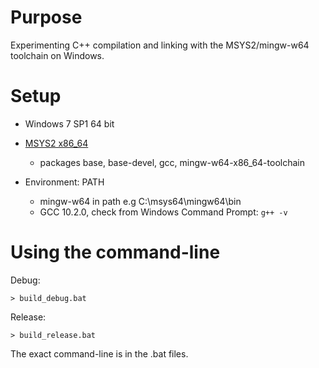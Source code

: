 # Purpose

Experimenting C++ compilation and linking with the MSYS2/mingw-w64 toolchain on Windows. 

# Setup

* Windows 7 SP1 64 bit
* [MSYS2 x86_64](https://www.msys2.org/)  
   * packages base, base-devel, gcc, mingw-w64-x86_64-toolchain

* Environment: PATH  
   * mingw-w64 in path e.g C:\msys64\mingw64\bin
   * GCC 10.2.0, check from Windows Command Prompt: ```g++ -v```

# Using the command-line

Debug: 
```
> build_debug.bat
```
Release:
```
> build_release.bat
```
The exact command-line is in the .bat files.
